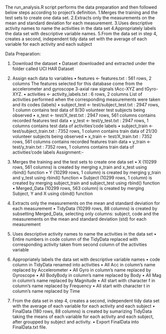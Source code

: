 The run_analysis.R script performs the data preparation and then followed below steps according to project’s definition.
1.Merges the training and the test sets to create one data set.
2.Extracts only the measurements on the mean and standard deviation for each measurement. 
3.Uses descriptive activity names to name the activities in the data set
4.Appropriately labels the data set with descriptive variable names. 
5.From the data set in step 4, creates a second, independent tidy data set with the average of each variable for each activity and each subject

Data Preparation:
1)	Download the dataset
•	Dataset downloaded and extracted under the folder called UCI HAR Dataset
2)	Assign each data to variables
•	features <- features.txt : 561 rows, 2 columns 
The features selected for this database come from the accelerometer and gyroscope 3-axial raw signals tAcc-XYZ and tGyro-XYZ.
•	activities <- activity_labels.txt : 6 rows, 2 columns 
List of activities performed when the corresponding measurements were taken and its codes (labels)
•	subject_test <- test/subject_test.txt : 2947 rows, 1 column 
contains test data of 9/30 volunteer test subjects being observed
•	x_test <- test/X_test.txt : 2947 rows, 561 columns 
contains recorded features test data
•	y_test <- test/y_test.txt : 2947 rows, 1 columns 
contains test data of activities’code labels
•	subject_train <- test/subject_train.txt : 7352 rows, 1 column 
contains train data of 21/30 volunteer subjects being observed
•	x_train <- test/X_train.txt : 7352 rows, 561 columns 
contains recorded features train data
•	y_train <- test/y_train.txt : 7352 rows, 1 columns 
contains train data of activities’code labels
Assignment:-
1)	Merges the training and the test sets to create one data set
•	X (10299 rows, 561 columns) is created by merging x_train and x_test using rbind() function
•	Y (10299 rows, 1 column) is created by merging y_train and y_test using rbind() function
•	Subject (10299 rows, 1 column) is created by merging subject_train and subject_test using rbind() function
•	Merged_Data (10299 rows, 563 column) is created by merging Subject, Y and X using cbind() function

2)	Extracts only the measurements on the mean and standard deviation for each measurement
•	TidyData (10299 rows, 88 columns) is created by subsetting Merged_Data, selecting only columns: subject, code and the measurements on the mean and standard deviation (std) for each measurement

3)	Uses descriptive activity names to name the activities in the data set
•	Entire numbers in code column of the TidyData replaced with corresponding activity taken from second column of the activities variable

4)	Appropriately labels the data set with descriptive variable names
•	code column in TidyData renamed into activities
•	All Acc in column’s name replaced by Accelerometer
•	All Gyro in column’s name replaced by Gyroscope
•	All BodyBody in column’s name replaced by Body
•	All Mag in column’s name replaced by Magnitude
•	All start with character f in column’s name replaced by Frequency
•	All start with character t in column’s name replaced by Time

5)	From the data set in step 4, creates a second, independent tidy data set with the average of each variable for each activity and each subject
•	FinalData (180 rows, 88 columns) is created by sumarizing TidyData taking the means of each variable for each activity and each subject, after groupped by subject and activity.
•	Export FinalData into FinalData.txt file.
